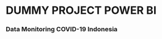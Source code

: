 # DUMMY PROJECT POWER BI

<h3>Data Monitoring COVID-19 Indonesia</h3
<img src="/bar_chart.jpg" alt="Koa middleware framework for nodejs"/>
